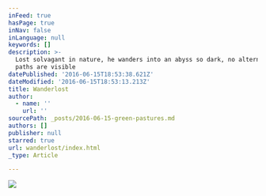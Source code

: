 ```yaml
---
inFeed: true
hasPage: true
inNav: false
inLanguage: null
keywords: []
description: >-
  Lost solvagant in nature, he wanders into an abyss so dark, no alternative
  paths are visible
datePublished: '2016-06-15T18:53:38.621Z'
dateModified: '2016-06-15T18:53:13.213Z'
title: Wanderlost
author:
  - name: ''
    url: ''
sourcePath: _posts/2016-06-15-green-pastures.md
authors: []
publisher: null
starred: true
url: wanderlost/index.html
_type: Article

---
```

![](https://the-grid-user-content.s3-us-west-2.amazonaws.com/67fe1ccb-8b70-469b-a1bd-6548e8fa049f.jpg)